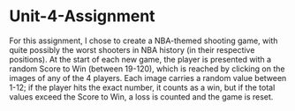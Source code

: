 # Unit-4-Assignment

For this assignment, I chose to create a NBA-themed shooting game, with quite possibly the worst shooters in NBA history (in their respective positions). At the start of each new game, the player is presented with a random Score to Win (between 19-120), which is reached by clicking on the images of any of the 4 players. Each image carries a random value between 1-12; if the player hits the exact number, it counts as a win, but if the total values exceed the Score to Win, a loss is counted and the game is reset.